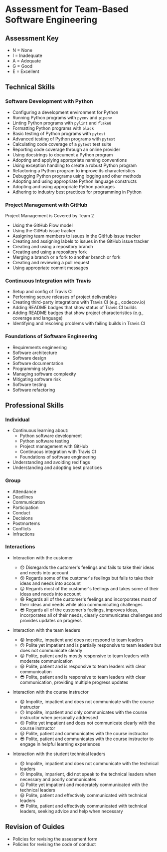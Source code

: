 # Assessment for Team-Based Software Engineering

## Assessment Key

* N = None
* I = Inadequate
* A = Adequate
* G = Good
* E = Excellent

## Technical Skills

### Software Development with Python

* Configuring a development environment for Python
* Running Python programs with `pyenv` and `pipenv`
* Linting Python programs with `pylint` and `flake8`
* Formatting Python programs with `black`
* Basic testing of Python programs with `pytest`
* Advanced testing of Python programs with `pytest`
* Calculating code coverage of a `pytest` test suite
* Reporting code coverage through an online provider
* Using docstrings to document a Python program
* Adopting and applying appropriate naming conventions
* Using exception handling to create a robust Python program
* Refactoring a Python program to improve its characteristics
* Debugging Python programs using logging and other methods
* Adopting and using appropriate Python language constructs
* Adopting and using appropriate Python packages
* Adhering to industry best practices for programming in Python

### Project Management with GitHub

Project Management is Covered by Team 2

* Using the GitHub Flow model
* Using the GitHub issue tracker
* Assigning team members to issues in the GitHub issue tracker
* Creating and assigning labels to issues in the GitHub issue tracker
* Creating and using a repository branch
* Creating and using a repository fork
* Merging a branch or a fork to another branch or fork
* Creating and reviewing a pull request
* Using appropriate commit messages

### Continuous Integration with Travis

* Setup and config of Travis CI
* Performing secure releases of project deliverables
* Creating third-party integrations with Travis CI (e.g., codecov.io)
* Adding README badges that show status of Travis CI builds
* Adding README badges that show project characteristics (e.g., coverage and
  language)
* Identifying and resolving problems with failing builds in Travis CI

### Foundations of Software Engineering

* Requirements engineering
* Software architecture
* Software design
* Software documentation
* Programming styles
* Managing software complexity
* Mitigating software risk
* Software testing
* Software refactoring

## Professional Skills

### Individual

* Continuous learning about:
  * Python software development
  * Python software testing
  * Project management with GitHub
  * Continuous integration with Travis CI
  * Foundations of software engineering
* Understanding and avoiding red flags
* Understanding and adopting best practices

### Group

* Attendance
* Deadlines
* Communication
* Participation
* Conduct
* Decisions
* Postmortems
* Conflicts
* Infractions

### Interactions

* Interaction with the customer
  * :disappointed: Disregards the customer's feelings and fails to take their ideas and needs into account
  * :confused: Regards some of the customer's feelings but fails to take their ideas and needs into account
  * :neutral_face: Regards most of the customer's feelings and takes some of their ideas and needs into account
  * :smiley: Regards all of the customer's feelings and incorporates most of their ideas and needs while also communicating challenges
  * :sunglasses: Regards all of the customer's feelings, improves ideas, incorporates all of their needs, clearly communicates challenges and provides updates on progress

* Interaction with the team leaders
  * :disappointed: Impolite, impatient and does not respond to team leaders
  * :confused: Polite yet impatient and is partially responsive to team leaders but does not communicate clearly
  * :neutral_face: Polite, patient and is mostly responsive to team leaders with moderate communication
  * :smiley: Polite, patient and is responsive to team leaders with clear communication
  * :sunglasses: Polite, patient and is responsive to team leaders with clear communication, providing multiple progress updates

* Interaction with the course instructor
  * :disappointed: Impolite, impatient and does not communicate with the course instructor
  * :confused: Impolite, impatient and only communicates with the course instructor when personally addressed
  * :neutral_face: Polite yet impatient and does not communicate clearly with the course instructor
  * :smiley: Polite, patient and communicates with the course instructor
  * :sunglasses: Polite, patient and communicates with the course instructor to engage in helpful learning experiences
* Interaction with the student technical leaders
  * :disappointed: Impolite, impatient and does not communicate with the technical leaders
  * :confused: Impolite, imparient, did not speak to the technical leaders when necessary and poorly communicates
  * :neutral_face: Polite yet impatient and moderately communicated with the technical leaders
  * :smiley: Polite, patient and effectively communicated with technical leaders
  * :sunglasses: Polite, patient and effectively communicated with technical leaders, seeking advice and help when necessary

## Revision of Guides

* Policies for revising the assessment form
* Policies for revising the code of conduct
